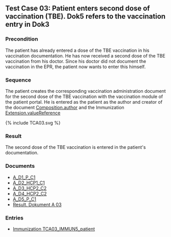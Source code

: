## Test Case 03: Patient enters second dose of vaccination (TBE). Dok5 refers to the vaccination entry in Dok3

### Precondition
The patient has already entered a dose of the TBE vaccination in his vaccination documentation. He has now received a second dose of the TBE vaccination from his doctor. Since his doctor did not document the vaccination in the EPR, the patient now wants to enter this himself.

### Sequence
The patient creates the corresponding vaccination administration document for the second dose of the TBE vaccination with the vaccination module of the patient portal.
He is entered as the patient as the author and creator of the document [Composition.author](StructureDefinition-ch-vacd-composition-immunization-administration-definitions.html#Composition.author) and the Immunization [Extension.valueReference](StructureDefinition-ch-vacd-ext-immunization-recorder-reference-definitions.html#Extension.valueReference)

<div>{% include TCA03.svg %}</div>

### Result
The second dose of the TBE vaccination is entered in the patient's documentation.

### Documents
* [A_D1_P_C1](Bundle-A-D1-P-C1.html)
* [A_D2_HCP1_C1](Bundle-A-D2-HCP1-C1.html)
* [A_D3_HCP2_C2](Bundle-A-D3-HCP2-C2.html)
* [A_D4_HCP2_C2](Bundle-A-D4-HCP2-C2.html)
* [A_D5_P_C1](Bundle-A-D5-P-C1.html)
* [Result. Dokument A 03](Bundle-RDA03.html)

### Entries
* [Immunization TCA03_IMMUN5_patient](Immunization-TCA03-IMMUN5-patient.html)
